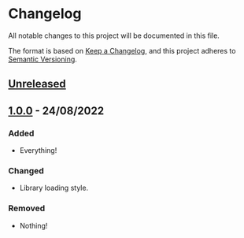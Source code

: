 # Changelog
All notable changes to this project will be documented in this file.

The format is based on [Keep a Changelog](https://keepachangelog.com/en/1.0.0/),
and this project adheres to [Semantic Versioning](https://semver.org/spec/v2.0.0.html).

## [Unreleased]

## [1.0.0] - 24/08/2022
### Added
- Everything!

### Changed
- Library loading style.

### Removed
- Nothing!

[Unreleased]: https://github.com/Midnightific/Blackbird/compare/v1.0.0...HEAD
[1.0.0]: https://github.com/Midnightific/Blackbird/compare/v0.3.0...v1.0.0
